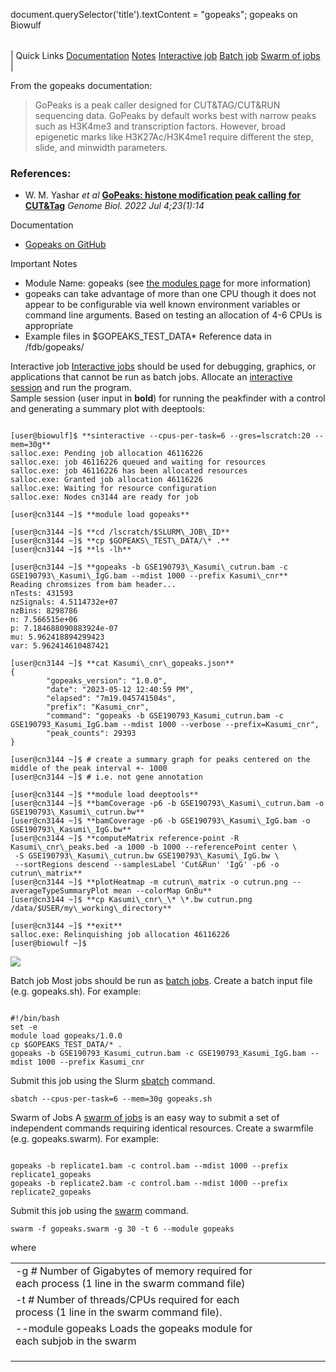 

document.querySelector('title').textContent = "gopeaks";
gopeaks on Biowulf


|  |
| --- |
| 
Quick Links
[Documentation](#doc)
[Notes](#notes)
[Interactive job](#int) 
[Batch job](#sbatch) 
[Swarm of jobs](#swarm) 
 |



From the gopeaks documentation:




> 
>  GoPeaks is a peak caller designed for CUT&TAG/CUT&RUN sequencing
>  data. GoPeaks by default works best with narrow peaks such as H3K4me3 and
>  transcription factors. However, broad epigenetic marks like H3K27Ac/H3K4me1
>  require different the step, slide, and minwidth parameters.
> 


### References:


* W. M. Yashar  *et al*
[**GoPeaks: histone modification peak calling for CUT&Tag**](https://pubmed.ncbi.nlm.nih.gov/35788238/) 
 *Genome Biol. 2022 Jul 4;23(1):14*


Documentation
* [Gopeaks on GitHub](https://github.com/maxsonBraunLab/gopeaks)


Important Notes
* Module Name: gopeaks (see [the modules page](/apps/modules.html) for more information)
* gopeaks can take advantage of more than one CPU though it does not appear to be
 configurable via well known environment variables or command line arguments. Based
 on testing an allocation of 4-6 CPUs is appropriate
* Example files in $GOPEAKS\_TEST\_DATA* Reference data in /fdb/gopeaks/



Interactive job
[Interactive jobs](/docs/userguide.html#int) should be used for debugging, graphics, or applications that cannot be run as batch jobs.
Allocate an [interactive session](/docs/userguide.html#int) and run the program.   
Sample session (user input in **bold**) for running the peakfinder with a control and generating a summary plot with deeptools:



```

[user@biowulf]$ **sinteractive --cpus-per-task=6 --gres=lscratch:20 --mem=30g**
salloc.exe: Pending job allocation 46116226
salloc.exe: job 46116226 queued and waiting for resources
salloc.exe: job 46116226 has been allocated resources
salloc.exe: Granted job allocation 46116226
salloc.exe: Waiting for resource configuration
salloc.exe: Nodes cn3144 are ready for job

[user@cn3144 ~]$ **module load gopeaks**

[user@cn3144 ~]$ **cd /lscratch/$SLURM\_JOB\_ID**
[user@cn3144 ~]$ **cp $GOPEAKS\_TEST\_DATA/\* .**
[user@cn3144 ~]$ **ls -lh**

[user@cn3144 ~]$ **gopeaks -b GSE190793\_Kasumi\_cutrun.bam -c GSE190793\_Kasumi\_IgG.bam --mdist 1000 --prefix Kasumi\_cnr**
Reading chromsizes from bam header...
nTests: 431593
nzSignals: 4.5114732e+07
nzBins: 8298786
n: 7.566515e+06
p: 7.184688090883924e-07
mu: 5.962418894299423
var: 5.962414610487421

[user@cn3144 ~]$ **cat Kasumi\_cnr\_gopeaks.json**
{
        "gopeaks_version": "1.0.0",
        "date": "2023-05-12 12:40:59 PM",
        "elapsed": "7m19.045741504s",
        "prefix": "Kasumi_cnr",
        "command": "gopeaks -b GSE190793_Kasumi_cutrun.bam -c GSE190793_Kasumi_IgG.bam --mdist 1000 --verbose --prefix=Kasumi_cnr",
        "peak_counts": 29393
}

[user@cn3144 ~]$ # create a summary graph for peaks centered on the middle of the peak interval +- 1000
[user@cn3144 ~]$ # i.e. not gene annotation

[user@cn3144 ~]$ **module load deeptools**
[user@cn3144 ~]$ **bamCoverage -p6 -b GSE190793\_Kasumi\_cutrun.bam -o GSE190793\_Kasumi\_cutrun.bw**
[user@cn3144 ~]$ **bamCoverage -p6 -b GSE190793\_Kasumi\_IgG.bam -o GSE190793\_Kasumi\_IgG.bw**
[user@cn3144 ~]$ **computeMatrix reference-point -R Kasumi\_cnr\_peaks.bed -a 1000 -b 1000 --referencePoint center \
 -S GSE190793\_Kasumi\_cutrun.bw GSE190793\_Kasumi\_IgG.bw \
 --sortRegions descend --samplesLabel 'Cut&Run' 'IgG' -p6 -o cutrun\_matrix**
[user@cn3144 ~]$ **plotHeatmap -m cutrun\_matrix -o cutrun.png --averageTypeSummaryPlot mean --colorMap GnBu**
[user@cn3144 ~]$ **cp Kasumi\_cnr\_\* \*.bw cutrun.png /data/$USER/my\_working\_directory**

[user@cn3144 ~]$ **exit**
salloc.exe: Relinquishing job allocation 46116226
[user@biowulf ~]$

```


![](/images/gopeaks_heatmap.png)


Batch job
Most jobs should be run as [batch jobs](/docs/userguide.html#submit).
Create a batch input file (e.g. gopeaks.sh). For example:



```

#!/bin/bash
set -e
module load gopeaks/1.0.0
cp $GOPEAKS_TEST_DATA/* .
gopeaks -b GSE190793_Kasumi_cutrun.bam -c GSE190793_Kasumi_IgG.bam --mdist 1000 --prefix Kasumi_cnr

```

Submit this job using the Slurm [sbatch](/docs/userguide.html) command.



```
sbatch --cpus-per-task=6 --mem=30g gopeaks.sh
```

Swarm of Jobs 
A [swarm of jobs](/apps/swarm.html) is an easy way to submit a set of independent commands requiring identical resources.
Create a swarmfile (e.g. gopeaks.swarm). For example:



```

gopeaks -b replicate1.bam -c control.bam --mdist 1000 --prefix replicate1_gopeaks
gopeaks -b replicate2.bam -c control.bam --mdist 1000 --prefix replicate2_gopeaks

```

Submit this job using the [swarm](/apps/swarm.html) command.



```
swarm -f gopeaks.swarm -g 30 -t 6 --module gopeaks
```

where


|  |  |  |  |  |  |
| --- | --- | --- | --- | --- | --- |
| -g *#*  Number of Gigabytes of memory required for each process (1 line in the swarm command file)
 | -t *#* Number of threads/CPUs required for each process (1 line in the swarm command file).
 | --module gopeaks Loads the gopeaks module for each subjob in the swarm 
 | |
 | |
 | |








